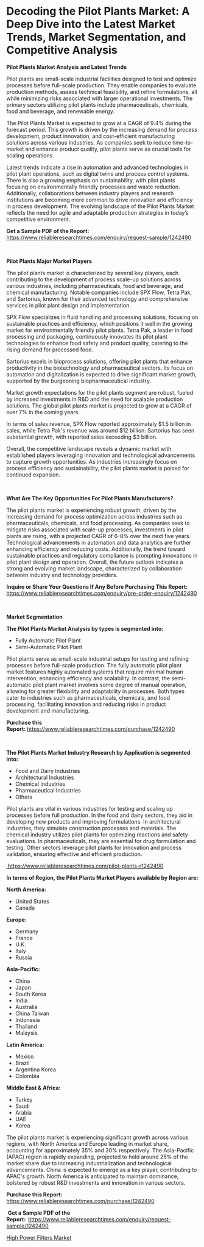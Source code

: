 <p><h1>Decoding the Pilot Plants Market: A Deep Dive into the Latest Market Trends, Market Segmentation, and Competitive Analysis</h1></p><p><strong>Pilot Plants Market Analysis and Latest Trends</strong></p>
<p><p>Pilot plants are small-scale industrial facilities designed to test and optimize processes before full-scale production. They enable companies to evaluate production methods, assess technical feasibility, and refine formulations, all while minimizing risks associated with larger operational investments. The primary sectors utilizing pilot plants include pharmaceuticals, chemicals, food and beverage, and renewable energy.</p><p>The Pilot Plants Market is expected to grow at a CAGR of 9.4% during the forecast period. This growth is driven by the increasing demand for process development, product innovation, and cost-efficient manufacturing solutions across various industries. As companies seek to reduce time-to-market and enhance product quality, pilot plants serve as crucial tools for scaling operations. </p><p>Latest trends indicate a rise in automation and advanced technologies in pilot plant operations, such as digital twins and process control systems. There is also a growing emphasis on sustainability, with pilot plants focusing on environmentally friendly processes and waste reduction. Additionally, collaborations between industry players and research institutions are becoming more common to drive innovation and efficiency in process development. The evolving landscape of the Pilot Plants Market reflects the need for agile and adaptable production strategies in today’s competitive environment.</p></p>
<p><strong>Get a Sample PDF of the Report:&nbsp;</strong> <a href="https://www.reliableresearchtimes.com/enquiry/request-sample/1242490?utm_campaign=2345&utm_medium=2&utm_source=Github&utm_content=ia&utm_term=22022025&utm_id=pilot-plants">https://www.reliableresearchtimes.com/enquiry/request-sample/1242490</a></p>
<p>&nbsp;</p>
<p><strong>Pilot Plants Major Market Players</strong></p>
<p><p>The pilot plants market is characterized by several key players, each contributing to the development of process scale-up solutions across various industries, including pharmaceuticals, food and beverage, and chemical manufacturing. Notable companies include SPX Flow, Tetra Pak, and Sartorius, known for their advanced technology and comprehensive services in pilot plant design and implementation.</p><p>SPX Flow specializes in fluid handling and processing solutions, focusing on sustainable practices and efficiency, which positions it well in the growing market for environmentally friendly pilot plants. Tetra Pak, a leader in food processing and packaging, continuously innovates its pilot plant technologies to enhance food safety and product quality, catering to the rising demand for processed food.</p><p>Sartorius excels in bioprocess solutions, offering pilot plants that enhance productivity in the biotechnology and pharmaceutical sectors. Its focus on automation and digitalization is expected to drive significant market growth, supported by the burgeoning biopharmaceutical industry.</p><p>Market growth expectations for the pilot plants segment are robust, fueled by increased investments in R&D and the need for scalable production solutions. The global pilot plants market is projected to grow at a CAGR of over 7% in the coming years.</p><p>In terms of sales revenue, SPX Flow reported approximately $1.5 billion in sales, while Tetra Pak's revenue was around $12 billion. Sartorius has seen substantial growth, with reported sales exceeding $3 billion.</p><p>Overall, the competitive landscape reveals a dynamic market with established players leveraging innovation and technological advancements to capture growth opportunities. As industries increasingly focus on process efficiency and sustainability, the pilot plants market is poised for continued expansion.</p></p>
<p>&nbsp;</p>
<p><strong>What Are The Key Opportunities For Pilot Plants Manufacturers?</strong></p>
<p><p>The pilot plants market is experiencing robust growth, driven by the increasing demand for process optimization across industries such as pharmaceuticals, chemicals, and food processing. As companies seek to mitigate risks associated with scale-up processes, investments in pilot plants are rising, with a projected CAGR of 6-8% over the next five years. Technological advancements in automation and data analytics are further enhancing efficiency and reducing costs. Additionally, the trend toward sustainable practices and regulatory compliance is prompting innovations in pilot plant design and operation. Overall, the future outlook indicates a strong and evolving market landscape, characterized by collaboration between industry and technology providers.</p></p>
<p><strong>Inquire or Share Your Questions If Any Before Purchasing This Report:</strong> <a href="https://www.reliableresearchtimes.com/enquiry/pre-order-enquiry/1242490?utm_campaign=2345&utm_medium=2&utm_source=Github&utm_content=ia&utm_term=22022025&utm_id=pilot-plants">https://www.reliableresearchtimes.com/enquiry/pre-order-enquiry/1242490</a></p>
<p>&nbsp;</p>
<p><strong>Market Segmentation</strong></p>
<p><strong>The Pilot Plants Market Analysis by types is segmented into:</strong></p>
<p><ul><li>Fully Automatic Pilot Plant</li><li>Semi-Automatic Pilot Plant</li></ul></p>
<p><p>Pilot plants serve as small-scale industrial setups for testing and refining processes before full-scale production. The fully automatic pilot plant market features highly automated systems that require minimal human intervention, enhancing efficiency and scalability. In contrast, the semi-automatic pilot plant market involves some degree of manual operation, allowing for greater flexibility and adaptability in processes. Both types cater to industries such as pharmaceuticals, chemicals, and food processing, facilitating innovation and reducing risks in product development and manufacturing.</p></p>
<p><strong>Purchase this Report:&nbsp;</strong><a href="https://www.reliableresearchtimes.com/purchase/1242490?utm_campaign=2345&utm_medium=2&utm_source=Github&utm_content=ia&utm_term=22022025&utm_id=pilot-plants">https://www.reliableresearchtimes.com/purchase/1242490</a></p>
<p>&nbsp;</p>
<p><strong>The Pilot Plants Market Industry Research by Application is segmented into:</strong></p>
<p><ul><li>Food and Dairy Industries</li><li>Architectural Industries</li><li>Chemical Industries</li><li>Pharmaceutical Industries</li><li>Others</li></ul></p>
<p><p>Pilot plants are vital in various industries for testing and scaling up processes before full production. In the food and dairy sectors, they aid in developing new products and improving formulations. In architectural industries, they simulate construction processes and materials. The chemical industry utilizes pilot plants for optimizing reactions and safety evaluations. In pharmaceuticals, they are essential for drug formulation and testing. Other sectors leverage pilot plants for innovation and process validation, ensuring effective and efficient production.</p></p>
<p><a href="https://www.reliableresearchtimes.com/pilot-plants-r1242490?utm_campaign=2345&utm_medium=2&utm_source=Github&utm_content=ia&utm_term=22022025&utm_id=pilot-plants">&nbsp;https://www.reliableresearchtimes.com/pilot-plants-r1242490</a></p>
<p><strong>In terms of Region, the Pilot Plants Market Players available by Region are:</strong></p>
<p>
    <p> <strong> North America: </strong>
        <ul>
            <li>United States</li>
            <li>Canada</li>
        </ul>
        </p> 
    <p> <strong> Europe: </strong>
        <ul>
            <li>Germany</li>
            <li>France</li>
            <li>U.K.</li>
            <li>Italy</li>
            <li>Russia</li>
        </ul>
        </p> 
    <p> <strong> Asia-Pacific: </strong>
        <ul>
            <li>China</li>
            <li>Japan</li>
            <li>South Korea</li>
            <li>India</li>
            <li>Australia</li>
            <li>China Taiwan</li>
            <li>Indonesia</li>
            <li>Thailand</li>
            <li>Malaysia</li>
        </ul>
        </p> 
    <p> <strong> Latin America: </strong>
        <ul>
            <li>Mexico</li>
            <li>Brazil</li>
            <li>Argentina Korea</li>
            <li>Colombia</li>
        </ul>
        </p> 
    <p> <strong> Middle East & Africa: </strong>
        <ul>
            <li>Turkey</li>
            <li>Saudi</li>
            <li>Arabia</li>
            <li>UAE</li>
            <li>Korea</li>
        </ul>
    </p>
    </p>
<p><p>The pilot plants market is experiencing significant growth across various regions, with North America and Europe leading in market share, accounting for approximately 35% and 30% respectively. The Asia-Pacific (APAC) region is rapidly expanding, projected to hold around 25% of the market share due to increasing industrialization and technological advancements. China is expected to emerge as a key player, contributing to APAC's growth. North America is anticipated to maintain dominance, bolstered by robust R&D investments and innovation in various sectors.</p></p>
<p><strong>Purchase this Report: </strong><a href="https://www.reliableresearchtimes.com/purchase/1242490?utm_campaign=2345&utm_medium=2&utm_source=Github&utm_content=ia&utm_term=22022025&utm_id=pilot-plants">https://www.reliableresearchtimes.com/purchase/1242490</a></p>
<p>&nbsp;<strong>Get a Sample PDF of the Report:&nbsp;&nbsp;</strong><a href="https://www.reliableresearchtimes.com/enquiry/request-sample/1242490?utm_campaign=2345&utm_medium=2&utm_source=Github&utm_content=ia&utm_term=22022025&utm_id=pilot-plants">https://www.reliableresearchtimes.com/enquiry/request-sample/1242490</a></p>
<p><strong></strong></p>
<p><p><a href="https://github.com/birnbaumbulah0/Market-Research-Report-List-1/blob/main/high-power-filters-market.md?utm_campaign=2345&utm_medium=2&utm_source=Github&utm_content=ia&utm_term=22022025&utm_id=pilot-plants">High Power Filters Market</a></p></p>